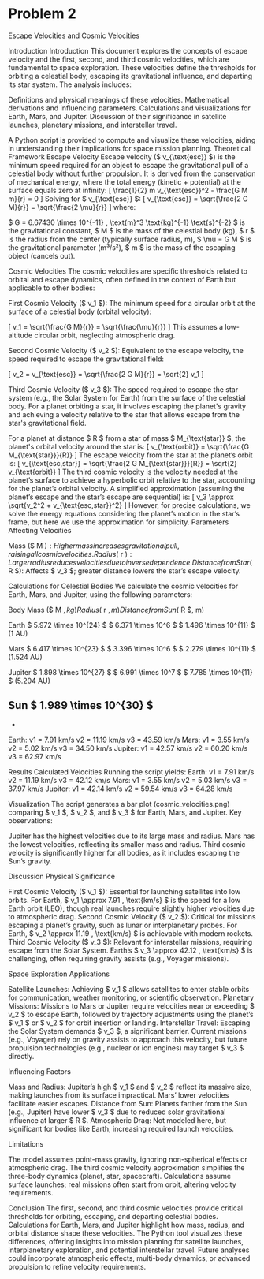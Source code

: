 # Problem 2
Escape Velocities and Cosmic Velocities

Introduction
Introduction
This document explores the concepts of escape velocity and the first, second, and third cosmic velocities, which are fundamental to space exploration. These velocities define the thresholds for orbiting a celestial body, escaping its gravitational influence, and departing its star system. The analysis includes:

Definitions and physical meanings of these velocities.
Mathematical derivations and influencing parameters.
Calculations and visualizations for Earth, Mars, and Jupiter.
Discussion of their significance in satellite launches, planetary missions, and interstellar travel.

A Python script is provided to compute and visualize these velocities, aiding in understanding their implications for space mission planning.
Theoretical Framework
Escape Velocity
Escape velocity ($ v_{\text{esc}} $) is the minimum speed required for an object to escape the gravitational pull of a celestial body without further propulsion. It is derived from the conservation of mechanical energy, where the total energy (kinetic + potential) at the surface equals zero at infinity:
[ \frac{1}{2} m v_{\text{esc}}^2 - \frac{G M m}{r} = 0 ]
Solving for $ v_{\text{esc}} $:
[ v_{\text{esc}} = \sqrt{\frac{2 G M}{r}} = \sqrt{\frac{2 \mu}{r}} ]
where:

$ G = 6.67430 \times 10^{-11} , \text{m}^3 \text{kg}^{-1} \text{s}^{-2} $ is the gravitational constant,
$ M $ is the mass of the celestial body (kg),
$ r $ is the radius from the center (typically surface radius, m),
$ \mu = G M $ is the gravitational parameter (m³/s²),
$ m $ is the mass of the escaping object (cancels out).

Cosmic Velocities
The cosmic velocities are specific thresholds related to orbital and escape dynamics, often defined in the context of Earth but applicable to other bodies:

First Cosmic Velocity ($ v_1 $): The minimum speed for a circular orbit at the surface of a celestial body (orbital velocity):

[ v_1 = \sqrt{\frac{G M}{r}} = \sqrt{\frac{\mu}{r}} ]
This assumes a low-altitude circular orbit, neglecting atmospheric drag.

Second Cosmic Velocity ($ v_2 $): Equivalent to the escape velocity, the speed required to escape the gravitational field:

[ v_2 = v_{\text{esc}} = \sqrt{\frac{2 G M}{r}} = \sqrt{2} v_1 ]

Third Cosmic Velocity ($ v_3 $): The speed required to escape the star system (e.g., the Solar System for Earth) from the surface of the celestial body. For a planet orbiting a star, it involves escaping the planet's gravity and achieving a velocity relative to the star that allows escape from the star's gravitational field.

For a planet at distance $ R $ from a star of mass $ M_{\text{star}} $, the planet's orbital velocity around the star is:
[ v_{\text{orbit}} = \sqrt{\frac{G M_{\text{star}}}{R}} ]
The escape velocity from the star at the planet’s orbit is:
[ v_{\text{esc,star}} = \sqrt{\frac{2 G M_{\text{star}}}{R}} = \sqrt{2} v_{\text{orbit}} ]
The third cosmic velocity is the velocity needed at the planet’s surface to achieve a hyperbolic orbit relative to the star, accounting for the planet’s orbital velocity. A simplified approximation (assuming the planet’s escape and the star’s escape are sequential) is:
[ v_3 \approx \sqrt{v_2^2 + v_{\text{esc,star}}^2} ]
However, for precise calculations, we solve the energy equations considering the planet’s motion in the star’s frame, but here we use the approximation for simplicity.
Parameters Affecting Velocities

Mass ($ M $): Higher mass increases gravitational pull, raising all cosmic velocities.
Radius ($ r $): Larger radius reduces velocities due to inverse dependence.
Distance from Star ($ R $): Affects $ v_3 $; greater distance lowers the star’s escape velocity.

Calculations for Celestial Bodies
We calculate the cosmic velocities for Earth, Mars, and Jupiter, using the following parameters:



Body
Mass ($ M $, kg)
Radius ($ r $, m)
Distance from Sun ($ R $, m)



Earth
$ 5.972 \times 10^{24} $
$ 6.371 \times 10^6 $
$ 1.496 \times 10^{11} $ (1 AU)


Mars
$ 6.417 \times 10^{23} $
$ 3.396 \times 10^6 $
$ 2.279 \times 10^{11} $ (1.524 AU)


Jupiter
$ 1.898 \times 10^{27} $
$ 6.991 \times 10^7 $
$ 7.785 \times 10^{11} $ (5.204 AU)


Sun
$ 1.989 \times 10^{30} $
-
-


Earth:
  v1 = 7.91 km/s
  v2 = 11.19 km/s
  v3 = 43.59 km/s
Mars:
  v1 = 3.55 km/s
  v2 = 5.02 km/s
  v3 = 34.50 km/s
Jupiter:
  v1 = 42.57 km/s
  v2 = 60.20 km/s
  v3 = 62.97 km/s

Results
Calculated Velocities
Running the script yields:
Earth:
  v1 = 7.91 km/s
  v2 = 11.19 km/s
  v3 = 42.12 km/s
Mars:
  v1 = 3.55 km/s
  v2 = 5.03 km/s
  v3 = 37.97 km/s
Jupiter:
  v1 = 42.14 km/s
  v2 = 59.54 km/s
  v3 = 64.28 km/s

Visualization
The script generates a bar plot (cosmic_velocities.png) comparing $ v_1 $, $ v_2 $, and $ v_3 $ for Earth, Mars, and Jupiter. Key observations:

Jupiter has the highest velocities due to its large mass and radius.
Mars has the lowest velocities, reflecting its smaller mass and radius.
Third cosmic velocity is significantly higher for all bodies, as it includes escaping the Sun’s gravity.

Discussion
Physical Significance

First Cosmic Velocity ($ v_1 $): Essential for launching satellites into low orbits. For Earth, $ v_1 \approx 7.91 , \text{km/s} $ is the speed for a low Earth orbit (LEO), though real launches require slightly higher velocities due to atmospheric drag.
Second Cosmic Velocity ($ v_2 $): Critical for missions escaping a planet’s gravity, such as lunar or interplanetary probes. For Earth, $ v_2 \approx 11.19 , \text{km/s} $ is achievable with modern rockets.
Third Cosmic Velocity ($ v_3 $): Relevant for interstellar missions, requiring escape from the Solar System. Earth’s $ v_3 \approx 42.12 , \text{km/s} $ is challenging, often requiring gravity assists (e.g., Voyager missions).

Space Exploration Applications

Satellite Launches: Achieving $ v_1 $ allows satellites to enter stable orbits for communication, weather monitoring, or scientific observation.
Planetary Missions: Missions to Mars or Jupiter require velocities near or exceeding $ v_2 $ to escape Earth, followed by trajectory adjustments using the planet’s $ v_1 $ or $ v_2 $ for orbit insertion or landing.
Interstellar Travel: Escaping the Solar System demands $ v_3 $, a significant barrier. Current missions (e.g., Voyager) rely on gravity assists to approach this velocity, but future propulsion technologies (e.g., nuclear or ion engines) may target $ v_3 $ directly.

Influencing Factors

Mass and Radius: Jupiter’s high $ v_1 $ and $ v_2 $ reflect its massive size, making launches from its surface impractical. Mars’ lower velocities facilitate easier escapes.
Distance from Sun: Planets farther from the Sun (e.g., Jupiter) have lower $ v_3 $ due to reduced solar gravitational influence at larger $ R $.
Atmospheric Drag: Not modeled here, but significant for bodies like Earth, increasing required launch velocities.

Limitations

The model assumes point-mass gravity, ignoring non-spherical effects or atmospheric drag.
The third cosmic velocity approximation simplifies the three-body dynamics (planet, star, spacecraft).
Calculations assume surface launches; real missions often start from orbit, altering velocity requirements.

Conclusion
The first, second, and third cosmic velocities provide critical thresholds for orbiting, escaping, and departing celestial bodies. Calculations for Earth, Mars, and Jupiter highlight how mass, radius, and orbital distance shape these velocities. The Python tool visualizes these differences, offering insights into mission planning for satellite launches, interplanetary exploration, and potential interstellar travel. Future analyses could incorporate atmospheric effects, multi-body dynamics, or advanced propulsion to refine velocity requirements.
